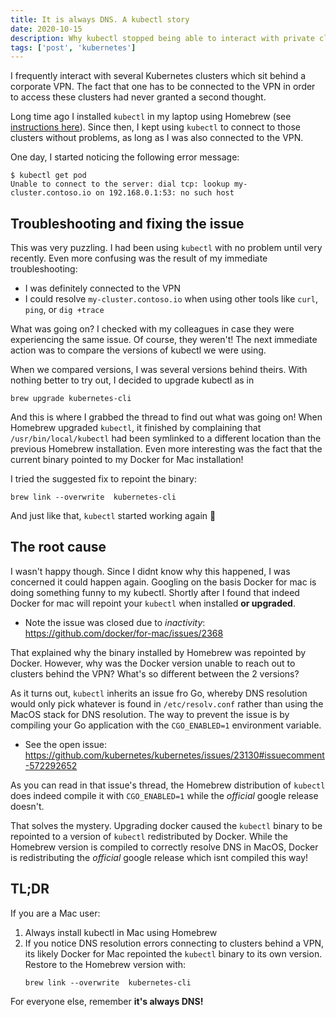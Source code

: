 ```yaml
---
title: It is always DNS. A kubectl story
date: 2020-10-15
description: Why kubectl stopped being able to interact with private clusters located behind a VPN
tags: ['post', 'kubernetes']
---
```


I frequently interact with several Kubernetes clusters which sit behind a corporate VPN. The fact that one has to be connected to the VPN in order to access these clusters had never granted a second thought.

Long time ago I installed `kubectl` in my laptop using Homebrew (see [instructions here](https://kubernetes.io/docs/tasks/tools/install-kubectl/#install-with-homebrew-on-macos)). Since then, I kept using `kubectl` to connect to those clusters without problems, as long as I was also connected to the VPN.

One day, I started noticing the following error message:
```
$ kubectl get pod
Unable to connect to the server: dial tcp: lookup my-cluster.contoso.io on 192.168.0.1:53: no such host
```

## Troubleshooting and fixing the issue

This was very puzzling. I had been using `kubectl` with no problem until very recently. Even more confusing was the result of my immediate troubleshooting:
- I was definitely connected to the VPN
- I could resolve `my-cluster.contoso.io` when using other tools like `curl`, `ping`, or `dig +trace`

What was going on? I checked with my colleagues in case they were experiencing the same issue. Of course, they weren't! The next immediate action was to compare the versions of kubectl we were using.

When we compared versions, I was several versions behind theirs. With nothing better to try out, I decided to upgrade kubectl as in
```
brew upgrade kubernetes-cli
```

And this is where I grabbed the thread to find out what was going on! When Homebrew upgraded `kubectl`, it finished by complaining that `/usr/bin/local/kubectl` had been symlinked to a different location than the previous Homebrew installation. Even more interesting was the fact that the current binary pointed to my Docker for Mac installation!

I tried the suggested fix to repoint the binary:
```
brew link --overwrite  kubernetes-cli
```

And just like that, `kubectl` started working again 🚀

## The root cause

I wasn't happy though. Since I didnt know why this happened, I was concerned it could happen again. Googling on the basis Docker for mac is doing something funny to my kubectl. Shortly after I found that indeed Docker for mac will repoint your `kubectl` when installed **or upgraded**.
- Note the issue was closed due to _inactivity_: https://github.com/docker/for-mac/issues/2368

That explained why the binary installed by Homebrew was repointed by Docker. However, why was the Docker version unable to reach out to clusters behind the VPN? What's so different between the 2 versions?

As it turns out, `kubectl` inherits an issue fro Go, whereby DNS resolution would only pick whatever is found in `/etc/resolv.conf` rather than using the MacOS stack for DNS resolution.
The way to prevent the issue is by compiling your Go application with the `CGO_ENABLED=1` environment variable.
- See the open issue: https://github.com/kubernetes/kubernetes/issues/23130#issuecomment-572292652

As you can read in that issue's thread, the Homebrew distribution of `kubectl` does indeed compile it with `CGO_ENABLED=1` while the _official_ google release doesn't.

That solves the mystery. Upgrading docker caused the `kubectl` binary to be repointed to a version of `kubectl` redistributed by Docker. While the Homebrew version is compiled to correctly resolve DNS in MacOS, Docker is redistributing the _official_ google release which isnt compiled this way!

## TL;DR

If you are a Mac user:
1. Always install kubectl in Mac using Homebrew
2. If you notice DNS resolution errors connecting to clusters behind a VPN, its likely Docker for Mac repointed the `kubectl` binary to its own version. Restore to the Homebrew version with:
    ```
    brew link --overwrite  kubernetes-cli
    ```

For everyone else, remember **it's always DNS!**
